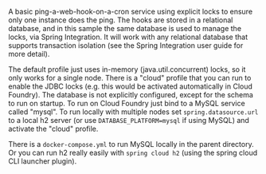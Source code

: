 A basic ping-a-web-hook-on-a-cron service using explicit locks to
ensure only one instance does the ping. The hooks are stored in a
relational database, and in this sample the same database is used to
manage the locks, via Spring Integration. It will work with any
relational database that supports transaction isolation (see the
Spring Integration user guide for more detail).

The default profile just uses in-memory (java.util.concurrent) locks,
so it only works for a single node. There is a "cloud" profile that
you can run to enable the JDBC locks (e.g. this would be activated
automatically in Cloud Foundry). The database is not explicitly
configured, except for the schema to run on startup. To run on Cloud
Foundry just bind to a MySQL service called "mysql". To run locally
with multiple nodes set `spring.datasource.url` to a local h2 server
(or use `DATABASE_PLATFORM=mysql` if using MySQL) and activate
the "cloud" profile.

There is a `docker-compose.yml` to run MySQL locally in the parent
directory. Or you can run h2 really easily with `spring cloud h2`
(using the spring cloud CLI launcher plugin).

